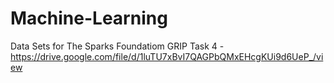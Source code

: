 # Machine-Learning


Data Sets for The Sparks Foundatiom GRIP Task 4 - 
  https://drive.google.com/file/d/1luTU7xBvI7QAGPbQMxEHcgKUi9d6UeP_/view

